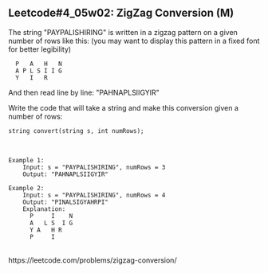 ## Leetcode#4_05w02: ZigZag Conversion (M)


The string "PAYPALISHIRING" is written in a zigzag pattern on a given number of rows like this: 
(you may want to display this pattern in a fixed font for better legibility)

      P   A   H   N
      A P L S I I G
      Y   I   R
      
And then read line by line: "PAHNAPLSIIGYIR"


Write the code that will take a string and make this conversion given a number of rows:

`string convert(string s, int numRows);`
	
<br />

  	Example 1:
    	Input: s = "PAYPALISHIRING", numRows = 3
    	Output: "PAHNAPLSIIGYIR"

  	Example 2:
    	Input: s = "PAYPALISHIRING", numRows = 4
    	Output: "PINALSIGYAHRPI"
    	Explanation:
		  P     I    N
		  A   L S  I G
		  Y A   H R
		  P     I

<br />
https://leetcode.com/problems/zigzag-conversion/
